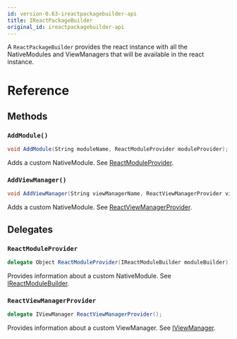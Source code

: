 ```yaml
---
id: version-0.63-ireactpackagebuilder-api
title: IReactPackageBuilder
original_id: ireactpackagebuilder-api
---
```


A `ReactPackageBuilder` provides the react instance with all the NativeModules and ViewManagers that will be available in the react instance.

# Reference

## Methods

### `AddModule()`

```csharp
void AddModule(String moduleName, ReactModuleProvider moduleProvider);
```

Adds a custom NativeModule. See [ReactModuleProvider](#reactmoduleprovider).

### `AddViewManager()`

```csharp
void AddViewManager(String viewManagerName, ReactViewManagerProvider viewManagerProvider);
```

Adds a custom NativeModule. See [ReactViewManagerProvider](#reactviewmanagerprovider).


## Delegates

### `ReactModuleProvider`

```csharp
delegate Object ReactModuleProvider(IReactModuleBuilder moduleBuilder);
```

Provides information about a custom NativeModule.  See [IReactModuleBuilder](IReactModuleBuilder-api-windows.md).

### `ReactViewManagerProvider`

```csharp
delegate IViewManager ReactViewManagerProvider();
```

Provides information about a custom ViewManager.  See [IViewManager](IViewManager-api-windows.md).


<!-- // Copyright (c) Microsoft Corporation.
// Licensed under the MIT License.

import "IReactContext.idl";
import "IReactModuleBuilder.idl";
import "IViewManager.idl";

namespace Microsoft.ReactNative {

  delegate Object ReactModuleProvider(IReactModuleBuilder moduleBuilder);
  delegate IViewManager ReactViewManagerProvider();

  [webhosthidden]
  interface IReactPackageBuilder {
    void AddModule(String moduleName, ReactModuleProvider moduleProvider);
    void AddViewManager(String viewManagerName, ReactViewManagerProvider viewManagerProvider);
  }

  [webhosthidden]
  interface IReactPackageBuilderExperimental
    requires IReactPackageBuilder {
    void AddTurboModule(String moduleName, ReactModuleProvider moduleProvider);
  }
} // namespace Microsoft.ReactNative -->
